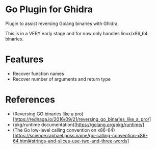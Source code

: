Go Plugin for Ghidra
=============================

Plugin to assist reversing Golang binaries with Ghidra.

This is in a VERY early stage and for now only handles linux/x86_64 binaries.


# Features

- Recover function names
- Recover number of arguments and return type

# References

- (Reversing GO binaries like a pro)[https://rednaga.io/2016/09/21/reversing_go_binaries_like_a_pro/]
- (pkg/runtime documentation)[https://golang.org/pkg/runtime/]
- (The Go low-level calling convention on x86-64)[https://science.raphael.poss.name/go-calling-convention-x86-64.html#strings-and-slices-use-two-and-three-words]

